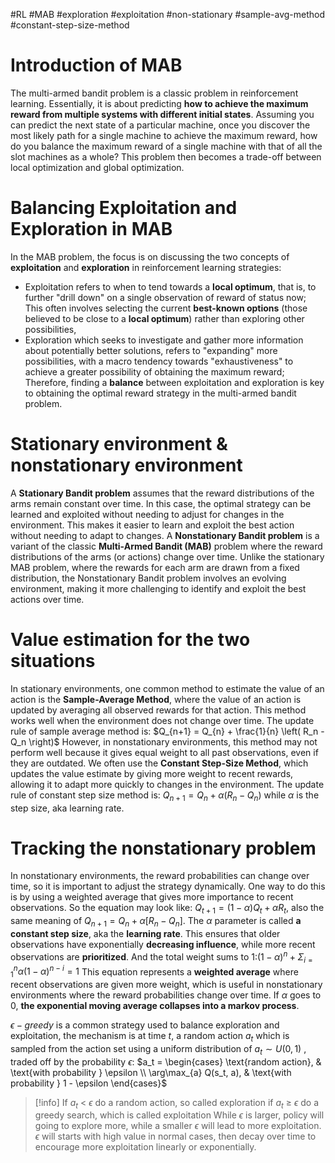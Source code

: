 #RL #MAB #exploration #exploitation  #non-stationary #sample-avg-method #constant-step-size-method

# Introduction of MAB
The multi-armed bandit problem is a classic problem in reinforcement learning. Essentially, it is about predicting **how to achieve the maximum reward from multiple systems with different initial states**.
Assuming you can predict the next state of a particular machine, once you discover the most likely path for a single machine to achieve the maximum reward, how do you balance the maximum reward of a single machine with that of all the slot machines as a whole? This problem then becomes a trade-off between local optimization and global optimization.

# Balancing Exploitation and Exploration in MAB
In the MAB problem, the focus is on discussing the two concepts of **exploitation** and **exploration** in reinforcement learning strategies:
- Exploitation refers to when to tend towards a **local optimum**, that is, to further "drill down" on a single observation of reward of status now; This often involves selecting the current **best-known options** (those believed to be close to a **local optimum**) rather than exploring other possibilities,
- Exploration which seeks to investigate and gather more information about potentially better solutions, refers to "expanding" more possibilities, with a macro tendency towards "exhaustiveness" to achieve a greater possibility of obtaining the maximum reward;
Therefore, finding a **balance** between exploitation and exploration is key to obtaining the optimal reward strategy in the multi-armed bandit problem.

# Stationary environment & nonstationary environment
A **Stationary Bandit problem** assumes that the reward distributions of the arms remain constant over time. In this case, the optimal strategy can be learned and exploited without needing to adjust for changes in the environment.
This makes it easier to learn and exploit the best action without needing to adapt to changes.
A **Nonstationary Bandit problem** is a variant of the classic **Multi-Armed Bandit (MAB)** problem where the reward distributions of the arms (or actions) change over time. 
Unlike the stationary MAB problem, where the rewards for each arm are drawn from a fixed distribution, the Nonstationary Bandit problem involves an evolving environment, making it more challenging to identify and exploit the best actions over time.

# Value estimation for the two situations
In stationary environments, one common method to estimate the value of an action is the **Sample-Average Method**, where the value of an action is updated by averaging all observed rewards for that action. This method works well when the environment does not change over time. The update rule of sample average method is:
$Q_{n+1} = Q_{n} + \frac{1}{n} \left( R_n - Q_n \right)$
However, in nonstationary environments, this method may not perform well because it gives equal weight to all past observations, even if they are outdated. We often use the **Constant Step-Size Method**, which updates the value estimate by giving more weight to recent rewards, allowing it to adapt more quickly to changes in the environment. The update rule of constant step size method is:
$Q_{n+1} = Q_n + \alpha \left( R_n - Q_n \right)$
while $\alpha$ is the step size, aka learning rate.

# Tracking the nonstationary problem
In nonstationary environments, the reward probabilities can change over time, so it is important to adjust the strategy dynamically. One way to do this is by using a weighted average that gives more importance to recent observations. So the equation may look like: $Q_{t+1} = (1-\alpha)Q_t + \alpha R_t$, also the same meaning of  $Q_{n+1} = Q_{n}+ \alpha[R_{n} - Q_{n}]$.
The $\alpha$ parameter  is called **a constant step size**, aka the **learning rate**.
This ensures that older observations have exponentially **decreasing influence**, while more recent observations are **prioritized**. And the total weight sums to 1:$(1-\alpha)^{n} + \Sigma^{n}_{i=1} \alpha(1-\alpha)^{n-i} = 1$
This equation represents a **weighted average** where recent observations are given more weight, which is useful in nonstationary environments where the reward probabilities change over time. 
If $\alpha$ goes to 0, **the exponential moving average collapses into a markov process**.

$\epsilon-greedy$ is a common strategy used to balance exploration and exploitation, the mechanism is at time $t$, a random action $a_t$ which is sampled from the action set using a uniform distribution of $a_t \sim U\left(0,1\right)$ , traded off by the probability $\epsilon$:
$a_t =
\begin{cases}
\text{random action}, & \text{with probability } \epsilon \\
\arg\max_{a} Q(s_t, a), & \text{with probability } 1 - \epsilon
\end{cases}$
>[!info]
> If $a_t$ $\lt$  $\epsilon$ do  a random action, so called  exploration
> if $a_t$ $\geq$  $\epsilon$ do a greedy search, which is called  exploitation
> While $\epsilon$ is larger, policy will going to  explore more,  while a smaller $\epsilon$ will lead to more exploitation. $\epsilon$ will starts with high value in normal cases, then  decay over time to encourage more exploitation linearly or exponentially.

